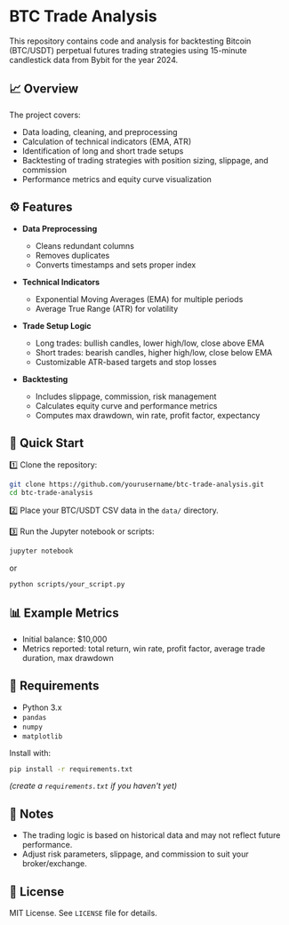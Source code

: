 
# BTC Trade Analysis

This repository contains code and analysis for backtesting Bitcoin (BTC/USDT) perpetual futures trading strategies using 15-minute candlestick data from Bybit for the year 2024.

## 📈 Overview

The project covers:

* Data loading, cleaning, and preprocessing
* Calculation of technical indicators (EMA, ATR)
* Identification of long and short trade setups
* Backtesting of trading strategies with position sizing, slippage, and commission
* Performance metrics and equity curve visualization

## ⚙️ Features

* **Data Preprocessing**

  * Cleans redundant columns
  * Removes duplicates
  * Converts timestamps and sets proper index

* **Technical Indicators**

  * Exponential Moving Averages (EMA) for multiple periods
  * Average True Range (ATR) for volatility

* **Trade Setup Logic**

  * Long trades: bullish candles, lower high/low, close above EMA
  * Short trades: bearish candles, higher high/low, close below EMA
  * Customizable ATR-based targets and stop losses

* **Backtesting**

  * Includes slippage, commission, risk management
  * Calculates equity curve and performance metrics
  * Computes max drawdown, win rate, profit factor, expectancy

## 🚀 Quick Start

1️⃣ Clone the repository:

```bash
git clone https://github.com/yourusername/btc-trade-analysis.git
cd btc-trade-analysis
```

2️⃣ Place your BTC/USDT CSV data in the `data/` directory.

3️⃣ Run the Jupyter notebook or scripts:

```bash
jupyter notebook
```

or

```bash
python scripts/your_script.py
```

## 📊 Example Metrics

* Initial balance: \$10,000
* Metrics reported: total return, win rate, profit factor, average trade duration, max drawdown

## 📌 Requirements

* Python 3.x
* `pandas`
* `numpy`
* `matplotlib`

Install with:

```bash
pip install -r requirements.txt
```

*(create a `requirements.txt` if you haven't yet)*

## 📝 Notes

* The trading logic is based on historical data and may not reflect future performance.
* Adjust risk parameters, slippage, and commission to suit your broker/exchange.

## 📄 License

MIT License. See `LICENSE` file for details.


